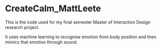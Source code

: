 # CreateCalm_MattLeete

This is the code used for my final semester Master of Interaction Design research project.

It uses machine learning to recognise emotion from body position and then mimics that emotion through sound.

